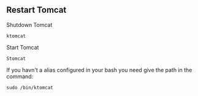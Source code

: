 ## Restart Tomcat

Shutdown Tomcat
```
ktomcat
```

Start Tomcat
```
Stomcat
```

If you havn't a alias configured in your bash you need give the path in the command:

```
sudo /bin/ktomcat
```
